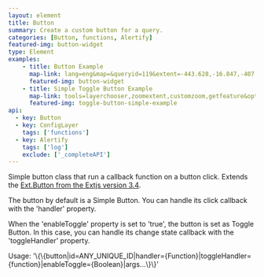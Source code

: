 ```yaml
---
layout: element
title: Button
summary: Create a custom button for a query.
categories: [Button, functions, Alertify]
featured-img: button-widget
type: Element
examples:
    - title: Button Example
      map-link: lang=eng&map=&queryid=119&extent=-443.628,-16.847,-407.373,3.294&tools=helpintro,layerchooser,zoomextent,customzoom,getfeature,hovershowlegend&options=scale,startopened,hidestylechooser,enablequeries,capabilities&visiblelayers=2
      featured-img: button-widget
    - title: Simple Toggle Button Example
      map-link: tools=layerchooser,zoomextent,customzoom,getfeature&options=enablequeries,scale,startopened,capabilities&extent=&visiblelayers=1&zoomlevels=10&queryid=471
      featured-img: toggle-button-simple-example
api: 
  - key: Button
  - key: ConfigLayer
    tags: ['functions']
  - key: Alertify
    tags: ['log']
    exclude: ['_completeAPI']
---
```

Simple button class that run a callback function on a button click. Extends the <a target='_blank' href='https://docs.sencha.com/extjs/3.4.0/#!/api/Ext.Button'>Ext.Button from the Extjs version 3.4</a>.

The button by default is a Simple Button. You can handle its click callback with the 'handler' property.

When the 'enableToggle' property is set to 'true', the button is set as Toggle Button. In this case, you can handle its change state callback with the 'toggleHandler' property.

Usage: '\\\{\\\{button\|id=ANY_UNIQUE_ID\|handler={Function}\|toggleHandler={function}\|enableToggle={Boolean}\|args...\\\}\\\}'
